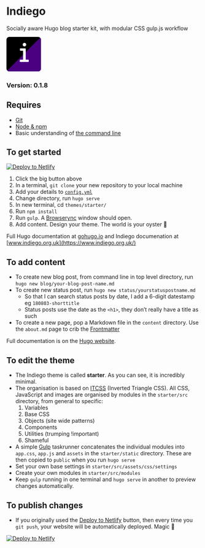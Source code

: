 # Indiego

Socially aware Hugo blog starter kit, with modular CSS gulp.js workflow

![Indiego logo](themes/starter/static/assets/img/logo.png)

### Version: 0.1.8

## Requires

* [Git](https://git-scm.com/)
* [Node & npm](https://nodejs.org/en/)
* Basic understanding of [the command line](https://en.wikipedia.org/wiki/Command-line_interface)

## To get started

[![Deploy to Netlify](https://www.netlify.com/img/deploy/button.svg)](https://app.netlify.com/start/deploy?repository=https://github.com/growdigital/indiego)

1. Click the big button above
2. In a terminal, `git clone` your new repository to your local machine
3. Add your details to [`config.yml`](https://github.com/growdigital/indiego/blob/master/config.yml)
4. Change directory, run `hugo serve`
5. In new terminal, cd `themes/starter/`
6. Run `npm install` 
7. Run `gulp`. A [Browserync](https://www.browsersync.io/) window should open.
8. Add content. Design your theme. The world is your oyster 🐚

Full Hugo documentation at [gohugo.io](https://gohugo.io/) and Indiego documenation at [www.indiego.org.uk](https://www.indiego.org.uk/)

## To add content

* To create new blog post, from command line in top level directory, run `hugo new blog/your-blog-post-name.md`
* To create new status post, run `hugo new status/yourstatuspostname.md`
  * So that I can search status posts by date, I add a 6-digit datestamp eg `180803-shorttitle`
  * Status posts use the date as the `<h1>`, they don’t really have a title as such
* To create a new page, pop a Markdown file in the `content` directory. Use the `about.md` page to crib the [Frontmatter](https://gohugo.io/content-management/front-matter#readout)

Full documentation is on the [Hugo website](https://gohugo.io/content-management/).

## To edit the theme

* The Indiego theme is called **starter**. As you can see, it is incredibly minimal.
* The organisation is based on [ITCSS](https://www.indiego.org.uk/modular/#2-css-organisation) (Inverted Triangle CSS). All CSS, JavaScript and images are organised by modules in the `starter/src` directory, from general to specific:
  1. Variables
  2. Base CSS
  3. Objects (site wide patterns)
  4. Components
  5. Utilities (trumping !important)
  6. Shameful
* A simple [Gulp](https://gulpjs.com/) taskrunner concatenates the individual modules into `app.css`, `app.js` and `assets` in the `starter/static` directory. These are then copied to `public` when you run `hugo serve`
* Set your own base settings in `starter/src/assets/css/settings` 
* Create your own modules in `starter/src/modules`
* Keep `gulp` running in one terminal and `hugo serve` in another to preview changes automatically.

## To publish changes

* If you originally used the [Deploy to Netlify](https://app.netlify.com/start/deploy?repository=https://github.com/growdigital/indiego) button, then every time you `git push`, your website will be automatically deployed. Magic 🙂

[![Deploy to Netlify](https://www.netlify.com/img/deploy/button.svg)](https://app.netlify.com/start/deploy?repository=https://github.com/growdigital/indiego)
